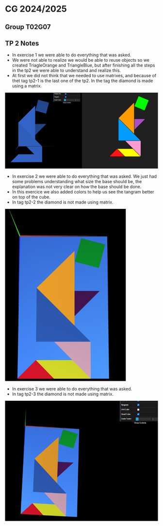 # CG 2024/2025

## Group T02G07

## TP 2 Notes

- In exercise 1 we were able to do everything that was asked.
- We were not able to realize we would be able to reuse objects so we created TriagleOrange and TriangleBlue, but after finishing all the steps in the tp2 we were able to understand and realize this.
- At first we did not think that we needed to use matrixes, and because of thet tag tp2-1 is the last one of the tp2. In the tag the diamond is made using a matrix.

![Screenshot 1](screenshots/cg-t02g07-tp2-1.png)

- In exercise 2 we were able to do everything that was asked. We just had some problems understanding what size the base should be, the explanation was not very clear on how the base should be done.
- In this exercice we also added colors to help us see the tangram better on top of the cube.
- In tag tp2-2 the diamond is not made using matrix.

![Screenshot 2](screenshots/cg-t02g07-tp2-2.png)

- In exercise 3 we were able to do everything that was asked.
- In tag tp2-3 the diamond is not made using matrix.

![Screenshot 3](screenshots/cg-t02g07-tp2-3.png)
